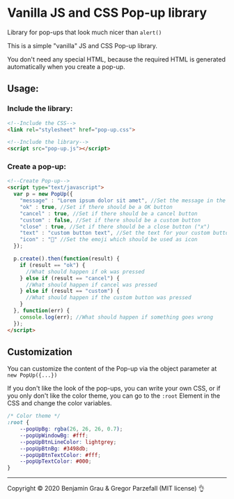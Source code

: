 # Vanilla JS and CSS Pop-up library
Library for pop-ups that look much nicer than `alert()`

This is a simple "vanilla" JS and CSS Pop-up library.

You don't need any special HTML, because the required HTML is generated automatically when you create a pop-up.

## Usage:
### Include the library:
```HTML
<!--Include the CSS-->
<link rel="stylesheet" href="pop-up.css">

<!--Include the library-->
<script src="pop-up.js"></script>
```
### Create a pop-up:
```HTML
<!--Create Pop-up-->
<script type="text/javascript">
  var p = new PopUp({
    "message" : "Lorem ipsum dolor sit amet", //Set the message in the pop-up
    "ok" : true, //Set if there should be a OK button
    "cancel" : true, //Set if there should be a cancel button
    "custom" : false, //Set if there should be a custom button
    "close" : true, //Set if there should be a close button ("x")
    "text" : "custom button text", //Set the text for your custom button
    "icon" : "📣" //Set the emoji which should be used as icon
  });

  p.create().then(function(result) {
    if (result == "ok") {
      //What should happen if ok was pressed
    } else if (result == "cancel") {
      //What should happen if cancel was pressed
    } else if (result == "custom") {
      //What should happen if the custom button was pressed
    }
  }, function(err) {
    console.log(err); //What should happen if something goes wrong
  });
</script>
```

## Customization

You can customize the content of the Pop-up via the object parameter at `new PopUp({...})`

If you don't like the look of the pop-ups, you can write your own CSS, or if you only don't like the color theme, you can go to the `:root` Element in the CSS and change the color variables.
```CSS
/* Color theme */
:root {
	--popUpBg: rgba(26, 26, 26, 0.7);
	--popUpWindowBg: #fff;
	--popUpBtnLineColor: lightgrey;
	--popUpBtnBg: #3498db;
	--popUpBtnTextColor: #fff;
	--popUpTextColor: #000;
}
```

---
Copyright © 2020 Benjamin Grau & Gregor Parzefall (MIT license) 👌

